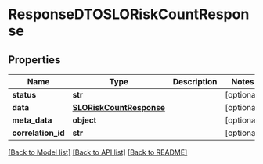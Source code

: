 # ResponseDTOSLORiskCountResponse

## Properties
Name | Type | Description | Notes
------------ | ------------- | ------------- | -------------
**status** | **str** |  | [optional] 
**data** | [**SLORiskCountResponse**](SLORiskCountResponse.md) |  | [optional] 
**meta_data** | **object** |  | [optional] 
**correlation_id** | **str** |  | [optional] 

[[Back to Model list]](../README.md#documentation-for-models) [[Back to API list]](../README.md#documentation-for-api-endpoints) [[Back to README]](../README.md)

